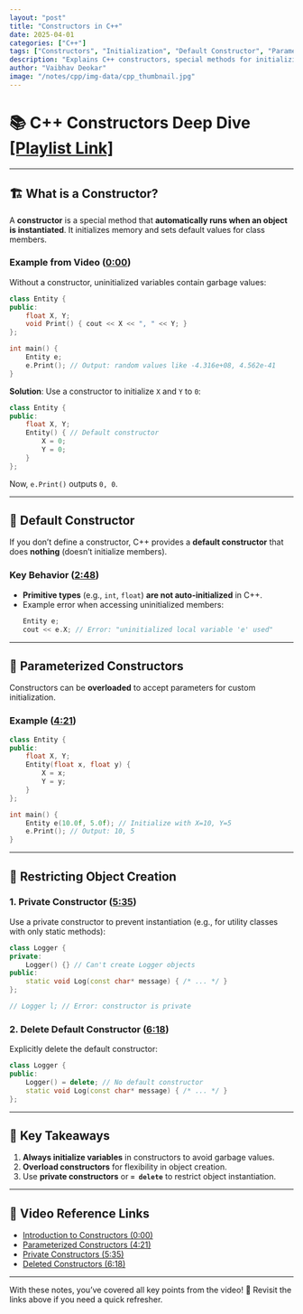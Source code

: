 ```yaml
---
layout: "post"
title: "Constructors in C++"
date: 2025-04-01
categories: ["C++"]
tags: ["Constructors", "Initialization", "Default Constructor", "Parameterized Constructor", "Classes", "Objects", "OOP"]
description: "Explains C++ constructors, special methods for initializing objects, including default, parameterized, private, and deleted constructors."
author: "Vaibhav Deokar"
image: "/notes/cpp/img-data/cpp_thumbnail.jpg"
---
```

# 📚 C++ Constructors Deep Dive [[Playlist Link]](https://www.youtube.com/watch?v=9RJTQmK0YPI&list=PLlrATfBNZ98dudnM48yfGUldqGD0S4FFb&index=10)

---

## 🏗️ **What is a Constructor?**  
A **constructor** is a special method that **automatically runs when an object is instantiated**. It initializes memory and sets default values for class members.  

### Example from Video ([0:00](https://youtu.be/9RJTQmK0YPI?t=0))  
Without a constructor, uninitialized variables contain garbage values:  
```cpp  
class Entity {
public:
    float X, Y;
    void Print() { cout << X << ", " << Y; }
};

int main() {
    Entity e;
    e.Print(); // Output: random values like -4.316e+08, 4.562e-41
}
```  
**Solution**: Use a constructor to initialize `X` and `Y` to `0`:  
```cpp  
class Entity {
public:
    float X, Y;
    Entity() { // Default constructor
        X = 0;
        Y = 0;
    }
};
```  
Now, `e.Print()` outputs `0, 0`.  

---

## 🔄 **Default Constructor**  
If you don’t define a constructor, C++ provides a **default constructor** that does **nothing** (doesn’t initialize members).  

### Key Behavior ([2:48](https://youtu.be/9RJTQmK0YPI?t=168))  
- **Primitive types** (e.g., `int`, `float`) **are not auto-initialized** in C++.  
- Example error when accessing uninitialized members:  
  ```cpp  
  Entity e;
  cout << e.X; // Error: "uninitialized local variable 'e' used"
  ```  

---

## 🎯 **Parameterized Constructors**  
Constructors can be **overloaded** to accept parameters for custom initialization.  

### Example ([4:21](https://youtu.be/9RJTQmK0YPI?t=261))  
```cpp  
class Entity {
public:
    float X, Y;
    Entity(float x, float y) { 
        X = x; 
        Y = y;
    }
};

int main() {
    Entity e(10.0f, 5.0f); // Initialize with X=10, Y=5
    e.Print(); // Output: 10, 5
}
```  

---

## 🚫 **Restricting Object Creation**  
### 1. **Private Constructor** ([5:35](https://youtu.be/9RJTQmK0YPI?t=335))  
Use a private constructor to prevent instantiation (e.g., for utility classes with only static methods):  
```cpp  
class Logger {
private:
    Logger() {} // Can't create Logger objects
public:
    static void Log(const char* message) { /* ... */ }
};

// Logger l; // Error: constructor is private
```  

### 2. **Delete Default Constructor** ([6:18](https://youtu.be/9RJTQmK0YPI?t=378))  
Explicitly delete the default constructor:  
```cpp  
class Logger {
public:
    Logger() = delete; // No default constructor
    static void Log(const char* message) { /* ... */ }
};
```  

---

## 📝 **Key Takeaways**  
1. **Always initialize variables** in constructors to avoid garbage values.  
2. **Overload constructors** for flexibility in object creation.  
3. Use **private constructors** or **`= delete`** to restrict object instantiation.  

---

## 🔗 **Video Reference Links**  
- [Introduction to Constructors (0:00)](https://youtu.be/9RJTQmK0YPI?t=0)  
- [Parameterized Constructors (4:21)](https://youtu.be/9RJTQmK0YPI?t=261)  
- [Private Constructors (5:35)](https://youtu.be/9RJTQmK0YPI?t=335)  
- [Deleted Constructors (6:18)](https://youtu.be/9RJTQmK0YPI?t=378)  

---

With these notes, you’ve covered all key points from the video! 🚀 Revisit the links above if you need a quick refresher.
